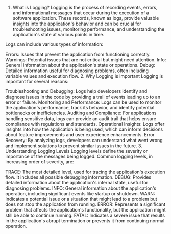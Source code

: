 1. What is Logging?
Logging is the process of recording events, errors, and informational messages that occur during the execution of a software application. These records, known as logs, provide valuable insights into the application's behavior and can be crucial for troubleshooting issues, monitoring performance, and understanding the application's state at various points in time.

Logs can include various types of information:

Errors: Issues that prevent the application from functioning correctly.
Warnings: Potential issues that are not critical but might need attention.
Info: General information about the application's state or operations.
Debug: Detailed information useful for diagnosing problems, often including variable values and execution flow.
2. Why Logging is Important
Logging is important for several reasons:

Troubleshooting and Debugging: Logs help developers identify and diagnose issues in the code by providing a trail of events leading up to an error or failure.
Monitoring and Performance: Logs can be used to monitor the application's performance, track its behavior, and identify potential bottlenecks or inefficiencies.
Auditing and Compliance: For applications handling sensitive data, logs can provide an audit trail that helps ensure compliance with regulations and standards.
Operational Insights: Logs offer insights into how the application is being used, which can inform decisions about feature improvements and user experience enhancements.
Error Recovery: By analyzing logs, developers can understand what went wrong and implement solutions to prevent similar issues in the future.
3. Understanding Logging Levels
Logging levels define the severity or importance of the messages being logged. Common logging levels, in increasing order of severity, are:

TRACE: The most detailed level, used for tracing the application's execution flow. It includes all possible debugging information.
DEBUG: Provides detailed information about the application's internal state, useful for diagnosing problems.
INFO: General information about the application's operation, including significant events like startup or shutdown.
WARN: Indicates a potential issue or a situation that might lead to a problem but does not stop the application from running.
ERROR: Represents a significant problem that affects the application's functionality, but the application might still be able to continue running.
FATAL: Indicates a severe issue that results in the application's abrupt termination or prevents it from continuing normal operation.
